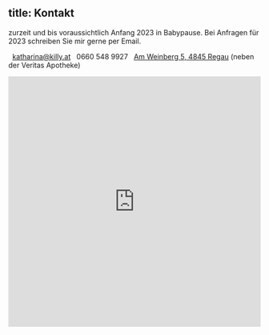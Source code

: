 title: Kontakt
---
zurzeit und bis voraussichtlich Anfang 2023 in Babypause. Bei Anfragen für 2023 schreiben Sie mir gerne per Email.

<span class="glyphicon glyphicon-envelope" aria-hidden="true"></span>&nbsp;&nbsp;<katharina@killy.at>
<span class="glyphicon glyphicon-earphone" aria-hidden="true"></span>&nbsp;&nbsp;0660 548 9927
<span class="glyphicon glyphicon-map-marker" aria-hidden="true"></span>&nbsp;&nbsp;[Am Weinberg 5, 4845 Regau](https://goo.gl/maps/iKKwsmei3bX4r5o48) (neben der Veritas Apotheke)

<div class="row">
    <div class="col-xs-12">
        <iframe src="https://maps.google.com/maps?q=47.980500%2C13.700944&t=k&z=15&ie=UTF8&iwloc=&output=embed" width="100%" height="500" frameborder="0" style="border:0"></iframe>
    </div>
</div>